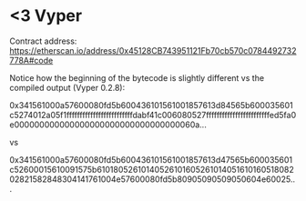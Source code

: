 # <3 Vyper

Contract address: https://etherscan.io/address/0x45128CB743951121Fb70cb570c0784492732778A#code

Notice how the beginning of the bytecode is slightly different vs the compiled output (Vyper 0.2.8):

0x341561000a57600080fd5b600436101561001857613d84565b600035601c5274012a05f1fffffffffffffffffffffffffdabf41c006080527ffffffffffffffffffffffffed5fa0e000000000000000000000000000000000060a...

vs

0x341561000a57600080fd5b600436101561001857613d47565b600035601c52600015610091575b6101805261014052610160526101405161016051808202821582848304141761004e57600080fd5b80905090509050604e60025...
